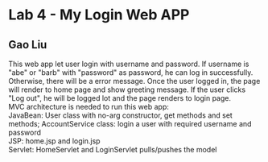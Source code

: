 <h1>Lab 4 - My Login Web APP</h1>
<h2>Gao Liu</h2>
<p>This web app let user login with username and password. If username is "abe" or "barb" with "password" as password, he can log in successfully. Otherwise, there will be a error message. Once the user logged in, the page will render to home page and show greeting message. If the user clicks "Log out", he will be logged lot and the page renders to login page. <br>
MVC architecture is needed to run this web app:<br>
JavaBean: User class with no-arg constructor, get methods and set methods; AccountService class: login a user with required username and password<br>
JSP: home.jsp and login.jsp<br>
Servlet: HomeServlet and LoginServlet pulls/pushes the model</p>

 
